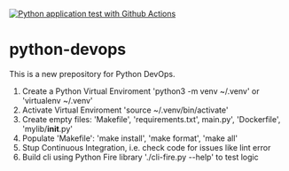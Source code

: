 [![Python application test with Github Actions](https://github.com/leandrohvieira/python-devops/actions/workflows/devops.yml/badge.svg)](https://github.com/leandrohvieira/python-devops/actions/workflows/devops.yml)


# python-devops
This is a new prepository for Python DevOps.


1. Create a Python Virtual Enviroment 'python3 -m venv ~/.venv' or 'virtualenv ~/.venv'
2. Activate Virtual Enviroment 'source ~/.venv/bin/activate'
3. Create empty files: 'Makefile', 'requirements.txt', main.py', 'Dockerfile', 'mylib/__init__.py'
4. Populate 'Makefile': 'make install', 'make format', 'make all'
5. Stup Continuous Integration, i.e. check code for issues like lint error
6.  Build cli using Python Fire library './cli-fire.py --help' to test logic 
